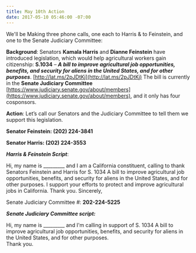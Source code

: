 ```yaml
---
title: May 10th Action
date: 2017-05-10 05:46:00 -07:00
---
```


We'll be Making three phone calls, one each to Harris & to Feinstein, and one to the Senate Judiciary Committee:

**Background**:
Senators **Kamala Harris** and **Dianne Feinstein** have introduced legislation, which would help agricultural workers gain citizenship: **S.1034** – ***A bill to improve agricultural job opportunities, benefits, and security for aliens in the United States, and for other purposes***.  [http://lat.ms/2pJDtKj](http://lat.ms/2pJDtKj)  The bill is currently in the **Senate Judiciary Committee** [https://www.judiciary.senate.gov/about/members](https://www.judiciary.senate.gov/about/members), and it only has four cosponsors. 

**Action**:
Let’s call our Senators and the Judiciary Committee to tell them we support this legislation. 

**Senator Feinstein: (202) 224-3841**

**Senator Harris:  (202) 224-3553**

***Harris & Feinstein Script***:

Hi, my name is _________ and I am a California constituent, calling to thank Senators Feinstein and Harris for S. 1034 A bill to improve agricultural job opportunities, benefits, and security for aliens in the United States, and for other purposes.  I support your efforts to protect and improve agricultural jobs in California.  Thank you.
Sincerely,

Senate Judiciary Committee #: **202-224-5225**

***Senate Judiciary Committee script:***

Hi, my name is _________ and I'm calling in support of S. 1034 A bill to improve agricultural job opportunities, benefits, and security for aliens in the United States, and for other purposes.  
Thank you.





